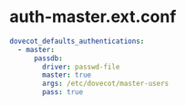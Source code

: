 # auth-master.ext.conf


```yaml
dovecot_defaults_authentications:
  - master:
      passdb:
        driver: passwd-file
        master: true
        args: /etc/dovecot/master-users
        pass: true
```

